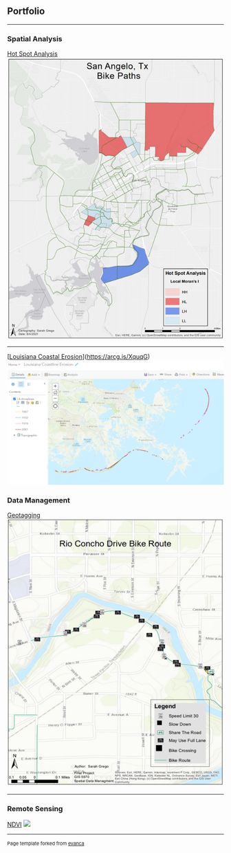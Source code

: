 ## Portfolio

---

### Spatial Analysis 

[Hot Spot Analysis](/pdf/SGrego_GIS5253_Final_Memorandum.pdf)
<img src="images/h2.png?raw=true"/>

---
[[Louisiana Coastal Erosion](images/la4.PNG)](https://arcg.is/XquqG)
[![Louisiana Coastal Erosion](images/la4.PNG)](https://arcg.is/XquqG)

### Data Management

[Geotagging](/pdf/greg0058_report.pdf)
<img src="images/tag2.png?raw=true"/>

---

### Remote Sensing

[NDVI](http://example.com/)
<img src="images/idk.png?raw=true"/>


---
<p style="font-size:11px">Page template forked from <a href="https://github.com/evanca/quick-portfolio">evanca</a></p>
<!-- Remove above link if you don't want to attibute -->
